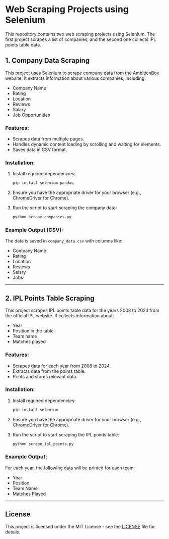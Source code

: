 # Web Scraping Projects using Selenium

This repository contains two web scraping projects using Selenium. The first project scrapes a list of companies, and the second one collects IPL points table data.

## 1. **Company Data Scraping**

This project uses Selenium to scrape company data from the AmbitionBox website. It extracts information about various companies, including:

- Company Name
- Rating
- Location
- Reviews
- Salary
- Job Opportunities

### Features:
- Scrapes data from multiple pages.
- Handles dynamic content loading by scrolling and waiting for elements.
- Saves data in CSV format.

### Installation:

1. Install required dependencies:
    ```bash
    pip install selenium pandas
    ```

2. Ensure you have the appropriate driver for your browser (e.g., ChromeDriver for Chrome).

3. Run the script to start scraping the company data:
    ```bash
    python scrape_companies.py
    ```

### Example Output (CSV):

The data is saved in `company_data.csv` with columns like:

- Company Name
- Rating
- Location
- Reviews
- Salary
- Jobs

---

## 2. **IPL Points Table Scraping**

This project scrapes IPL points table data for the years 2008 to 2024 from the official IPL website. It collects information about:

- Year
- Position in the table
- Team name
- Matches played

### Features:
- Scrapes data for each year from 2008 to 2024.
- Extracts data from the points table.
- Prints and stores relevant data.

### Installation:

1. Install required dependencies:
    ```bash
    pip install selenium
    ```

2. Ensure you have the appropriate driver for your browser (e.g., ChromeDriver for Chrome).

3. Run the script to start scraping the IPL points table:
    ```bash
    python scrape_ipl_points.py
    ```

### Example Output:

For each year, the following data will be printed for each team:

- Year
- Position
- Team Name
- Matches Played

---

## License

This project is licensed under the MIT License - see the [LICENSE](LICENSE) file for details.

